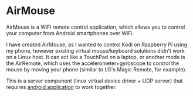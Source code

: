AirMouse
===================
AirMouse is a WiFi remote control application, which allows you to control your computer from Android smartphones over WiFi.

I have created AirMouse, as I wanted to control Kodi on Raspberry Pi using my phone, however existing virtual mouse/keyboard solutions didn't work on a Linux host.
It can act like a TouchPad on a laptop, or another mode is the AirRemote, which uses the accelerometer+gyroscope to control the mouse by moving your phone (similar to LG's Magic Remote, for example).

This is a server component (linux virtual device driver + UDP server) that requires [android application](https://github.com/kubatek94/AirMouseClient) to work together.

